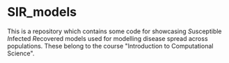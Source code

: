 # SIR_models
This is a repository which contains some code for showcasing *S*usceptible *I*nfected *R*ecovered models used for modelling disease spread across populations.
These belong to the course "Introduction to Computational Science".
